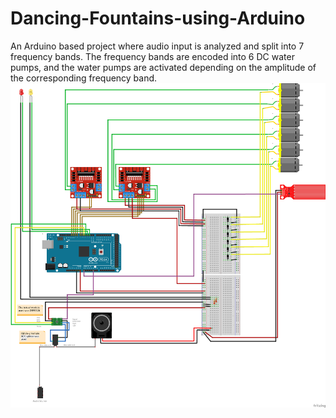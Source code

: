 # Dancing-Fountains-using-Arduino
An Arduino based project where audio input is analyzed and split into 7 frequency bands. The frequency bands are encoded into 6 DC water pumps, and the water pumps are activated depending on the amplitude of the corresponding frequency band. 
![Circuit Diagram](https://github.com/YazanRihan/Dancing-Fountains-using-Arduino/blob/8321319526315e42825a612eb010a1ea270509ac/Circuit-Diagram.png)
